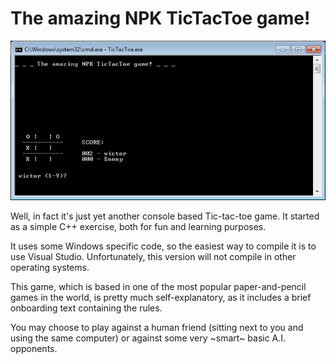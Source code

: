 # The amazing NPK TicTacToe game!

![The amazing NPK TicTacToe game! (screenshot)](screenshot.png)

Well, in fact it's just yet another console based Tic-tac-toe game. It started as a simple C++ exercise, both for fun and learning purposes.

It uses some Windows specific code, so the easiest way to compile it is to use Visual Studio. Unfortunately, this version will not compile in other operating systems.

This game, which is based in one of the most popular paper-and-pencil games in the world, is pretty much self-explanatory, as it includes a brief onboarding text containing the rules.

You may choose to play against a human friend (sitting next to you and using the same computer) or against some very ~smart~ basic A.I. opponents.
